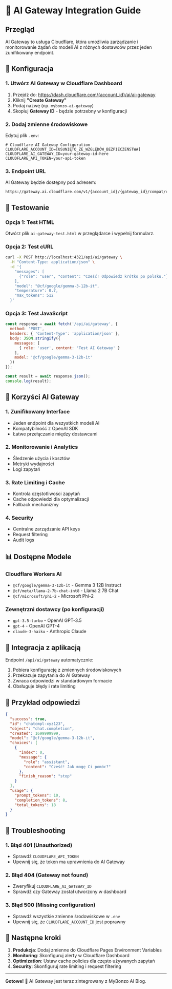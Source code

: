 # 🚀 AI Gateway Integration Guide

## Przegląd

AI Gateway to usługa Cloudflare, która umożliwia zarządzanie i monitorowanie żądań do modeli AI z różnych dostawców przez jeden zunifikowany endpoint.

## 🔧 Konfiguracja

### 1. Utwórz AI Gateway w Cloudflare Dashboard

1. Przejdź do: https://dash.cloudflare.com/{account_id}/ai/ai-gateway
2. Kliknij **"Create Gateway"**
3. Podaj nazwę (np. `mybonzo-ai-gateway`)
4. Skopiuj **Gateway ID** - będzie potrzebny w konfiguracji

### 2. Dodaj zmienne środowiskowe

Edytuj plik `.env`:

```env
# Cloudflare AI Gateway Configuration
CLOUDFLARE_ACCOUNT_ID=[USUNIĘTO_ZE_WZGLĘDÓW_BEZPIECZEŃSTWA]
CLOUDFLARE_AI_GATEWAY_ID=your-gateway-id-here
CLOUDFLARE_API_TOKEN=your-api-token
```

### 3. Endpoint URL

AI Gateway będzie dostępny pod adresem:
```
https://gateway.ai.cloudflare.com/v1/{account_id}/{gateway_id}/compat/chat/completions
```

## 🧪 Testowanie

### Opcja 1: Test HTML
Otwórz plik `ai-gateway-test.html` w przeglądarce i wypełnij formularz.

### Opcja 2: Test cURL
```bash
curl -X POST http://localhost:4321/api/ai/gateway \
  -H "Content-Type: application/json" \
  -d '{
    "messages": [
      {"role": "user", "content": "Cześć! Odpowiedz krótko po polsku."}
    ],
    "model": "@cf/google/gemma-3-12b-it",
    "temperature": 0.7,
    "max_tokens": 512
  }'
```

### Opcja 3: Test JavaScript
```javascript
const response = await fetch('/api/ai/gateway', {
  method: 'POST',
  headers: { 'Content-Type': 'application/json' },
  body: JSON.stringify({
    messages: [
      { role: 'user', content: 'Test AI Gateway' }
    ],
    model: '@cf/google/gemma-3-12b-it'
  })
});

const result = await response.json();
console.log(result);
```

## 🎯 Korzyści AI Gateway

### 1. Zunifikowany Interface
- Jeden endpoint dla wszystkich modeli AI
- Kompatybilność z OpenAI SDK
- Łatwe przełączanie między dostawcami

### 2. Monitorowanie i Analytics
- Śledzenie użycia i kosztów
- Metryki wydajności
- Logi zapytań

### 3. Rate Limiting i Cache
- Kontrola częstotliwości zapytań
- Cache odpowiedzi dla optymalizacji
- Fallback mechanizmy

### 4. Security
- Centralne zarządzanie API keys
- Request filtering
- Audit logs

## 📊 Dostępne Modele

### Cloudflare Workers AI
- `@cf/google/gemma-3-12b-it` - Gemma 3 12B Instruct
- `@cf/meta/llama-2-7b-chat-int8` - Llama 2 7B Chat
- `@cf/microsoft/phi-2` - Microsoft Phi-2

### Zewnętrzni dostawcy (po konfiguracji)
- `gpt-3.5-turbo` - OpenAI GPT-3.5
- `gpt-4` - OpenAI GPT-4
- `claude-3-haiku` - Anthropic Claude

## 🔗 Integracja z aplikacją

Endpoint `/api/ai/gateway` automatycznie:
1. Pobiera konfigurację z zmiennych środowiskowych
2. Przekazuje zapytania do AI Gateway
3. Zwraca odpowiedzi w standardowym formacie
4. Obsługuje błędy i rate limiting

## 📝 Przykład odpowiedzi

```json
{
  "success": true,
  "id": "chatcmpl-xyz123",
  "object": "chat.completion",
  "created": 1699999999,
  "model": "@cf/google/gemma-3-12b-it",
  "choices": [
    {
      "index": 0,
      "message": {
        "role": "assistant",
        "content": "Cześć! Jak mogę Ci pomóc?"
      },
      "finish_reason": "stop"
    }
  ],
  "usage": {
    "prompt_tokens": 10,
    "completion_tokens": 8,
    "total_tokens": 18
  }
}
```

## 🚨 Troubleshooting

### 1. Błąd 401 (Unauthorized)
- Sprawdź `CLOUDFLARE_API_TOKEN`
- Upewnij się, że token ma uprawnienia do AI Gateway

### 2. Błąd 404 (Gateway not found)
- Zweryfikuj `CLOUDFLARE_AI_GATEWAY_ID`
- Sprawdź czy Gateway został utworzony w dashboard

### 3. Błąd 500 (Missing configuration)
- Sprawdź wszystkie zmienne środowiskowe w `.env`
- Upewnij się, że `CLOUDFLARE_ACCOUNT_ID` jest poprawny

## 🔄 Następne kroki

1. **Produkcja**: Dodaj zmienne do Cloudflare Pages Environment Variables
2. **Monitoring**: Skonfiguruj alerty w Cloudflare Dashboard
3. **Optimization**: Ustaw cache policies dla często używanych zapytań
4. **Security**: Skonfiguruj rate limiting i request filtering

---

**Gotowe!** 🎉 AI Gateway jest teraz zintegrowany z MyBonzo AI Blog.